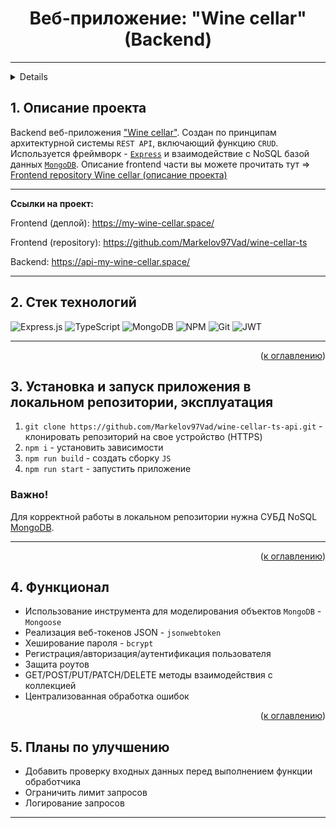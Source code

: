 <h1 align="center">Веб-приложение: "Wine cellar" (Backend)</h1>

_____

<a name="summary">
  <details>
    <summary>Оглавление</summary>
    <ol>
      <li><a href="#project-description">Описание проекта</a></li>
      <li><a href="#technologies">Стек технологий</a></li>
      <li><a href="#installation">Установка и запуск приложения в локальном репозитории, эксплуатация</a></li>
      <li><a href="#functionality">Функционал</a></li>
      <li><a href="#enhancement">Планы по улучшению</a></li>
    </ol>
  </details>
</a>

<a name="project-description"><h2>1. Описание проекта</h2></a>
Backend веб-приложения <a href="https://my-wine-cellar.space/" target="_blank">"Wine cellar"</a>. Создан по принципам архитектурной системы `REST API`, включающий функцию ```CRUD```. Используется фреймворк - <a href="https://expressjs.com/ru/" target="_blank">```Express```</a> и взаимодействие с NoSQL базой данных <a href="https://www.mongodb.com/" target="_blank">`MongoDB`</a>. Описание frontend части вы можете прочитать тут => <a href="https://github.com/Markelov97Vad/wine-cellar-ts#1-описание-проекта" target="_blank">Frontend repository Wine cellar (описание проекта)</a>

____

<b>Ссылки на проект:</b>

Frontend (деплой): https://my-wine-cellar.space/

Frontend (repository): https://github.com/Markelov97Vad/wine-cellar-ts

Backend: https://api-my-wine-cellar.space/


___

<a name="technologies"><h2>2. Стек технологий</h2></a>

![Express.js](https://img.shields.io/badge/express.js-%23404d59.svg?style=for-the-badge&logo=express&logoColor=%2361DAFB)
![TypeScript](https://img.shields.io/badge/typescript-%23007ACC.svg?style=for-the-badge&logo=typescript&logoColor=white)
![MongoDB](https://img.shields.io/badge/MongoDB-%234ea94b.svg?style=for-the-badge&logo=mongodb&logoColor=white)
![NPM](https://img.shields.io/badge/NPM-%23CB3837.svg?style=for-the-badge&logo=npm&logoColor=white)
![Git](https://img.shields.io/badge/git-%23F05033.svg?style=for-the-badge&logo=git&logoColor=white)
![JWT](https://img.shields.io/badge/JWT-black?style=for-the-badge&logo=JSON%20web%20tokens)

____

<div align="right">(<a href="#summary">к оглавлению</a>)</div>

<a name="installation"><h2>3. Установка и запуск приложения в локальном репозитории, эксплуатация</h2></a>
1. `git clone https://github.com/Markelov97Vad/wine-cellar-ts-api.git` - клонировать репозиторий на свое устройство (HTTPS)
2. `npm i` - установить зависимости
3. `npm run build` - создать сборку `JS`
4. `npm run start` - запустить приложение

<h3>Важно!</h3>Для корректной работы в локальном репозитории нужна СУБД NoSQL <a href="https://www.mongodb.com/">MongoDB</a>.

____

<div align="right">(<a href="#summary">к оглавлению</a>)</div>

<a name="functionality"><h2>4. Функционал</h2></a>

- Использование инструмента для моделирования объектов `MongoDB` - `Mongoose`
- Реализация веб-токенов JSON - `jsonwebtoken`
- Хеширование пароля - `bcrypt`
- Регистрация/авторизация/аутентификация пользователя
- Защита роутов
- GET/POST/PUT/PATCH/DELETE методы взаимодействия с коллекцией
- Централизованная обработка ошибок


<div align="right">(<a href="#summary">к оглавлению</a>)</div>

<a name="enhancement"><h2>5. Планы по улучшению</h2></a>
- Добавить проверку входных данных перед выполнением функции обработчика
- Ограничить лимит запросов
- Логирование запросов

___
